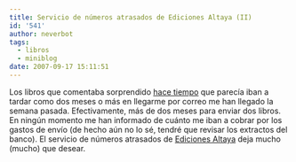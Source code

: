 ```yaml
---
title: Servicio de números atrasados de Ediciones Altaya (II)
id: '541'
author: neverbot
tags:
  - libros
  - miniblog
date: 2007-09-17 15:11:51
---
```


Los libros que comentaba sorprendido [hace tiempo](/servicio-de-numeros-atrasados-de-ediciones-altaya/) que parecía iban a tardar como dos meses o más en llegarme por correo me han llegado la semana pasada. Efectivamente, más de dos meses para enviar dos libros. En ningún momento me han informado de cuánto me iban a cobrar por los gastos de envío (de hecho aún no lo sé, tendré que revisar los extractos del banco). El servicio de números atrasados de [Ediciones Altaya](http://www.altaya.es/) deja mucho (mucho) que desear.